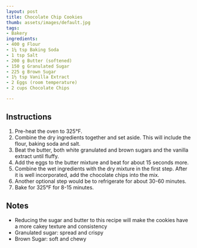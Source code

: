 ```yaml
---
layout: post
title: Chocolate Chip Cookies
thumb: assets/images/default.jpg
tags:
- Bakery
ingredients:
- 400 g Flour
- 1¼ tsp Baking Soda
- 1 tsp Salt
- 200 g Butter (softened)
- 150 g Granulated Sugar
- 225 g Brown Sugar
- 1½ tsp Vanilla Extract
- 2 Eggs (room temperature)
- 2 cups Chocolate Chips

---
```


## Instructions
1. Pre-heat the oven to 325°F.
2. Combine the dry ingredients together and set aside. This will include the flour, baking soda and salt.
3. Beat the butter, both white granulated and brown sugars and the vanilla extract until fluffy.
4. Add the eggs to the butter mixture and beat for about 15 seconds more.
5. Combine the wet ingredients with the dry mixture in the first step. After it is well incorporated, add the chocolate chips into the mix.
6. Another optional step would be to refrigerate for about 30-60 minutes.
7. Bake for 325°F for 8-15 minutes.

## Notes
- Reducing the sugar and butter to this recipe will make the cookies have a more cakey texture and consistency
- Granulated sugar: spread and crispy
- Brown Sugar: soft and chewy